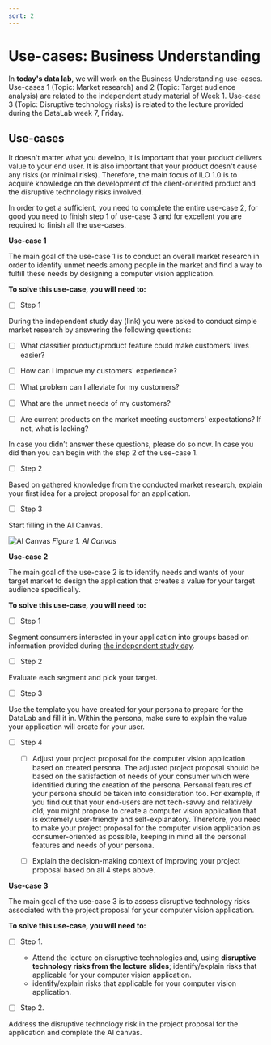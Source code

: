```yaml
---
sort: 2
---
```

<!-- Made this the second page and the requirments the 3rd page; both were page 3 before -->

# __Use-cases: Business Understanding__

In **today's data lab**, we will work on the Business Understanding use-cases. Use-cases 1 (Topic: Market research) and 2 (Topic: Target audience analysis) are related to the independent study material of Week 1. Use-case 3 (Topic: Disruptive technology risks) is related to the lecture provided during the DataLab week 7, Friday.
<!-- Maybe worthwile to tell them to keep iterating on their project proposal throughout the block as they keep building their model, doing XAI and designing their application? -->


## Use-cases

It doesn't matter what you develop, it is important that your product delivers value to your end user. It is also important that your product doesn't cause any risks (or minimal risks). Therefore, the main focus of ILO 1.0 is to acquire knowledge on the development of the client-oriented product and the disruptive technology risks involved.  

In order to get a sufficient, you need to complete the entire use-case 2, for good you need to finish step 1 of use-case 3 and for excellent you are required to finish all the use-cases. 
<!-- Don't they also need to complete use-case 1 for a sufficient? Or where do they complete that for?-->

__Use-case 1__

The main goal of the use-case 1 is to conduct an overall market research in order to identify unmet needs among people in the market and find a way to fulfill these needs by designing a computer vision application.

__To solve this use-case, you will need to:__

- [ ] Step 1

During the independent study day (link) you were asked to conduct simple market research by answering the following questions:

- [ ]	What classifier product/product feature could make customers’ lives easier?

- [ ] How can I improve my customers' experience?

- [ ] What problem can I alleviate for my customers?

- [ ] What are the unmet needs of my customers?

- [ ] Are current products on the market meeting customers' expectations? If not, what is lacking?


In case you didn’t answer these questions, please do so now. In case you did then you can begin with the step 2 of the use-case 1.

- [ ] Step 2

Based on gathered knowledge from the conducted market research, explain your first idea for a project proposal for an application.  
<!-- Maybe here we can let them diverge: come up with multiple ideas for their project proposal but at least 1: https://adsai.buas.nl/Study%20Content/Human-Centered%20Artificial%20Intelligence/Interaction_Information_Processing_Fundamentals.html#divergent---convergent-processes -->

- [ ] Step 3

Start filling in the AI Canvas. 
<!-- Where do they fill-in the AI Canvas? In their project proposal powerpoint template right? Maybe specify here where or how exactly -->

![AI Canvas](https://wearebrain.com/blog/app/uploads/2020/11/AI-Canvas-1024x496.png)
*Figure 1. AI Canvas*

__Use-case 2__

The main goal of the use-case 2 is to identify needs and wants of your target market to design the application that creates a value for your target audience specifically. 

__To solve this use-case, you will need to:__

- [ ] Step 1 

Segment consumers interested in your application into groups based on information provided during [the independent study day](https://adsai.buas.nl/Study%20Content/Business%20Understanding/BusinessUnderstanding%201.html#21-segmentation).

- [ ] Step 2

Evaluate each segment and pick your target.

- [ ] Step 3

Use the template you have created for your persona to prepare for the DataLab and fill it in.
Within the persona, make sure to explain the value your application will create for your user.

- [ ] Step 4

    - [ ] Adjust your project proposal for the computer vision application based on created persona. The adjusted project proposal should be based on the satisfaction of needs of your consumer which were identified during the creation of the persona. Personal features of your persona should be taken into consideration too. For example, if you find out that your end-users are not tech-savvy and relatively old; you might propose to create a computer vision application that is extremely user-friendly and self-explanatory. Therefore, you need to make your project proposal for the computer vision application as consumer-oriented as possible, keeping in mind all the personal features and needs of your persona. 

    - [ ] Explain the decision-making context of improving your project proposal based on all 4 steps above.

<!-- Replace 'for the computer vision application' with 'based on all 4 steps above'. Or maybe 'based on your complete target audience research'? -->

__Use-case 3__

The main goal of the use-case 3 is to assess disruptive technology risks associated with the project proposal for your computer vision application. 

__To solve this use-case, you will need to:__

- [ ] Step 1.

    - Attend the lecture on disruptive technologies and, using __disruptive technology risks from the lecture slides__; identify/explain risks that applicable for your computer vision application.
    - identify/explain risks that applicable for your computer vision application.
<!-- Maybe mentoin the framework of taxonomy of distruptive technology risks; that they need to identify the type of risk. And maybe, instead of in step 2, already tell them to already fill the project proposal presentation template in straightaway? Or would you prefer them to first do it using their note file for example? -->


- [ ] Step 2.
 
Address the disruptive technology risk in the project proposal for the application and complete the AI canvas.

